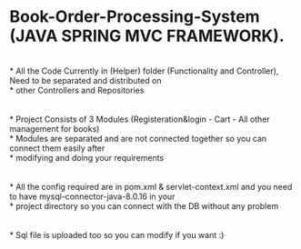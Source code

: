 # Book-Order-Processing-System (JAVA SPRING MVC FRAMEWORK).
</br>
* All the Code Currently in (Helper) folder (Functionality and Controller), Need to be separated and distributed on </br>
* other Controllers and Repositories 
</br></br></br>
* Project Consists of 3 Modules (Registeration&login - Cart - All other management for books)</br>
* Modules are separated and are not connected together so you can connect them easily after </br>
* modifying and doing your requirements
</br></br></br>
* All the config required are in pom.xml & servlet-context.xml and you need to have mysql-connector-java-8.0.16 in your</br>
* project  directory so you can connect with the DB without any problem 
</br></br></br>
* Sql file is uploaded too so you can modify if you want :)
